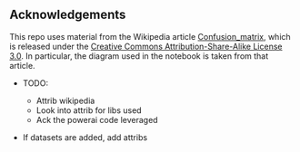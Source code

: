 ## Acknowledgements

This repo uses material from the Wikipedia article <a href="https://en.wikipedia.org/wiki/Confusion_matrix">Confusion_matrix</a>, which is released under the <a href="https://en.wikipedia.org/wiki/Wikipedia:Text_of_Creative_Commons_Attribution-ShareAlike_3.0_Unported_License">Creative Commons Attribution-Share-Alike License 3.0</a>. In particular, the diagram used in the notebook is taken from that article.

* TODO:

  * Attrib wikipedia
  * Look into attrib for libs used
  * Ack the powerai code leveraged

* If datasets are added, add attribs
